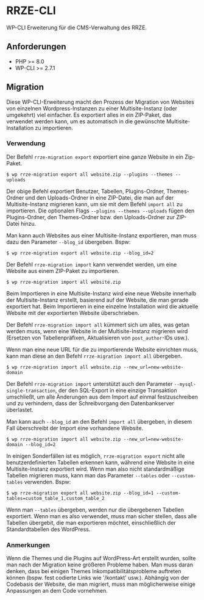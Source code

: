 # RRZE-CLI

WP-CLI Erweiterung für die CMS-Verwaltung des RRZE.

## Anforderungen

-   PHP >= 8.0
-   WP-CLI >= 2.7.1

## Migration

Diese WP-CLI-Erweiterung macht den Prozess der Migration von Websites von einzelnen Wordpress-Instanzen zu einer Multisite-Instanz (oder umgekehrt) viel einfacher. Es exportiert alles in ein ZIP-Paket, das verwendet werden kann, um es automatisch in die gewünschte Multisite-Installation zu importieren.

### Verwendung

Der Befehl `rrze-migration export` exportiert eine ganze Website in ein Zip-Paket.

```
$ wp rrze-migration export all website.zip --plugins --themes --uploads
```

Der obige Befehl exportiert Benutzer, Tabellen, Plugins-Ordner, Themes-Ordner und den Uploads-Ordner in eine ZIP-Datei, die man auf der Multisite-Instanz migrieren kann, um sie mit dem Befehl `import all` zu importieren. Die optionalen Flags `--plugins --themes --uploads` fügen den Plugins-Ordner, den Themes-Ordner bzw. den Uploads-Ordner zur ZIP-Datei hinzu.

Man kann auch Websites aus einer Multisite-Instanz exportieren, man muss dazu den Parameter `--blog_id` übergeben. Bspw:

```
$ wp rrze-migration export all website.zip --blog_id=2
```

Der Befehl `rrze-migration import` kann verwendet werden, um eine Website aus einem ZIP-Paket zu importieren.

```
$ wp rrze-migration import all website.zip
```

Beim Importieren in eine Multisite-Instanz wird eine neue Website innerhalb der Multisite-Instanz erstellt, basierend auf der Website, die man gerade exportiert hat. Beim Importieren in eine einzelne Installation wird die aktuelle Website mit der exportierten Website überschrieben.

Der Befehl `rrze-migration import all` kümmert sich um alles, was getan werden muss, wenn eine Website in der Multisite-Instanz migrieren wird (Ersetzen von Tabellenpräfixen, Aktualisieren von `post_author`-IDs usw.).

Wenn man eine neue URL für die zu importierende Website einrichten muss, kann man diese an den Befehl `rrze-migration import all` übergeben.

```
$ wp rrze-migration import all website.zip --new_url=new-website-domain
```

Der Befehl `rrze-migration import` unterstützt auch den Parameter `--mysql-single-transaction`, der den SQL-Export in eine einzige Transaktion umschließt, um alle Änderungen aus dem Import auf einmal festzuschreiben und zu verhindern, dass der Schreibvorgang den Datenbankserver überlastet.

Man kann auch `--blog_id` an den Befehl `import all` übergeben, in diesem Fall überschreibt der Import eine vorhandene Website.

```
$ wp rrze-migration import all website.zip --new_url=new-website-domain --blog_id=2
```

In einigen Sonderfällen ist es möglich, `rrze-migration export` nicht alle benutzerdefinierten Tabellen erkennen kann, während eine Website in eine Multisite-Instanz exportiert wird. Wenn man also nicht standardmäßige Tabellen migrieren muss, kann man das Parameter `--tables` oder `--custom-tables` verwenden. Bspw:

```
$ wp rrze-migration export all website.zip --blog_id=1 --custom-tables=custom_table_1,custom_table_2
```

Wenn man `--tables` übergeben, werden nur die übergebenen Tabellen exportiert. Wenn man es also verwendet, muss man sicher stellen, dass alle Tabellen übergebit, die man exportieren möchtet, einschließlich der Standardtabellen des WordPress.

### Anmerkungen

Wenn die Themes und die Plugins auf WordPress-Art erstellt wurden, sollte man nach der Migration keine größeren Probleme haben. Man muss daran denken, dass bei einigen Themes Inkompatibilitätsprobleme auftreten können (bspw. fest codierte Links wie '/kontakt' usw.). Abhängig von der Codebasis der Website, die man migriert, muss man möglicherweise einige Anpassungen an dem Code vornehmen.
